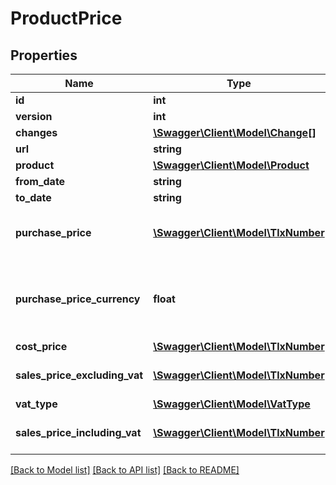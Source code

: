 # ProductPrice

## Properties
Name | Type | Description | Notes
------------ | ------------- | ------------- | -------------
**id** | **int** |  | [optional] 
**version** | **int** |  | [optional] 
**changes** | [**\Swagger\Client\Model\Change[]**](Change.md) |  | [optional] 
**url** | **string** |  | [optional] 
**product** | [**\Swagger\Client\Model\Product**](Product.md) |  | [optional] 
**from_date** | **string** |  | [optional] 
**to_date** | **string** |  | [optional] 
**purchase_price** | [**\Swagger\Client\Model\TlxNumber**](TlxNumber.md) | Purchase Price excluding VAT | [optional] 
**purchase_price_currency** | **float** | Purchase Price (cost) excluding VAT in the product&#39;s currency | [optional] 
**cost_price** | [**\Swagger\Client\Model\TlxNumber**](TlxNumber.md) | Cost Price | [optional] 
**sales_price_excluding_vat** | [**\Swagger\Client\Model\TlxNumber**](TlxNumber.md) | Sales Price excluding VAT | [optional] 
**vat_type** | [**\Swagger\Client\Model\VatType**](VatType.md) |  | [optional] 
**sales_price_including_vat** | [**\Swagger\Client\Model\TlxNumber**](TlxNumber.md) | Sales Price including VAT | [optional] 

[[Back to Model list]](../README.md#documentation-for-models) [[Back to API list]](../README.md#documentation-for-api-endpoints) [[Back to README]](../README.md)


